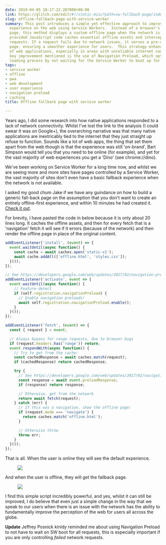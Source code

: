 ```yaml
---
date: 2019-04-05 18:17:22.207000+00:00
link: https://glitch.com/edit/#!/static-misc?path=sw-fallback-page/index.html:6:9
slug: offline-fallback-page-with-service-worker
summary: This post introduces a simple yet effective approach to improve offline user
  experience on the web using Service Workers.  Instead of a browser's default offline
  page, this method displays a custom offline page when the network is unavailable.  The
  provided JavaScript code caches essential offline assets and intercepts navigation
  requests. If a request fails due to network issues, it serves a pre-cached 'offline.html'
  page, ensuring a smoother experience for users.  This strategy enhances user perception
  of web applications, especially in areas with unreliable internet connectivity.  A
  key improvement mentioned is the use of Navigation Preload, which optimizes the
  loading process by not waiting for the Service Worker to boot up for all requests.
tags:
- service worker
- offline
- pwa
- web development
- user experience
- navigation preload
- caching
title: Offline fallback page with service worker

---
```

Years ago, I did some research into how native applications responded to a lack of network connectivity. Whilst I've lost the link to the analysis (I could swear it was on Google+), the overarching narrative was that many native applications are inextricably tied to the internet that they just straight up refuse to function. Sounds like a lot of web apps, the thing that set them apart from the web though is that the experience was still 'on-brand', Bart Simpson would tell you that you need to be online (for example), and yet for the vast majority of web experiences you get a 'Dino' (see chrome://dino).

We've been working on Service Worker for a long time now, and whilst we are seeing more and more sites have pages controlled by a Service Worker, the vast majority of sites don't even have a basic fallback experience when the network is not available.

I asked my good chum Jake if we have any guindance on how to build a generic fall-back page on the assumption that you don't want to create an entirely offline-first experience, and within 10 minutes he had created it. [Check it out](https://glitch.com/edit/#!/static-misc?path=sw-fallback-page/sw.js:6:9).

For brevity, I have pasted the code in below because it is only about 20 lines long. It caches the offline assets, and then for every fetch that is a 'navigation' fetch it will see if it errors (because of the network) and then render the offline page in place of the original content.

```JavaScript
addEventListener('install', (event) => {
  event.waitUntil(async function() {
    const cache = await caches.open('static-v1');
    await cache.addAll(['offline.html', 'styles.css']);
  }());
});

// See https://developers.google.com/web/updates/2017/02/navigation-preload#activating_navigation_preload
addEventListener('activate', event => {
  event.waitUntil(async function() {
    // Feature-detect
    if (self.registration.navigationPreload) {
      // Enable navigation preloads!
      await self.registration.navigationPreload.enable();
    }
  }());
});

addEventListener('fetch', (event) => {
  const { request } = event;

  // Always bypass for range requests, due to browser bugs
  if (request.headers.has('range')) return;
  event.respondWith(async function() {
    // Try to get from the cache:
    const cachedResponse = await caches.match(request);
    if (cachedResponse) return cachedResponse;

    try {
      // See https://developers.google.com/web/updates/2017/02/navigation-preload#using_the_preloaded_response
      const response = await event.preloadResponse;
      if (response) return response;

      // Otherwise, get from the network
      return await fetch(request);
    } catch (err) {
      // If this was a navigation, show the offline page:
      if (request.mode === 'navigate') {
        return caches.match('offline.html');
      }

      // Otherwise throw
      throw err;
    }
  }());
});
```

That is all. When the user is online they will see the default experience.

<figure><img src="/images/2019-04-05-offline-fallback-page-with-service-worker-0.jpeg"></figure>

And when the user is offline, they will get the fallback page.

<figure><img src="/images/2019-04-05-offline-fallback-page-with-service-worker-1.jpeg"></figure>

I find this simple script incredibly powerful, and yes, whilst it can still be improved, I do believe that even just a simple change in the way that we speak to our users when there is an issue with the network has the ability to fundamentally improve the perception of the web for users all across the globe.

**Update** Jeffrey Posnick kinldy reminded me about using Navigation Preload to not have to wait on SW boot for all requests, this is especially important if you are only controlling _failed_ network requests.
